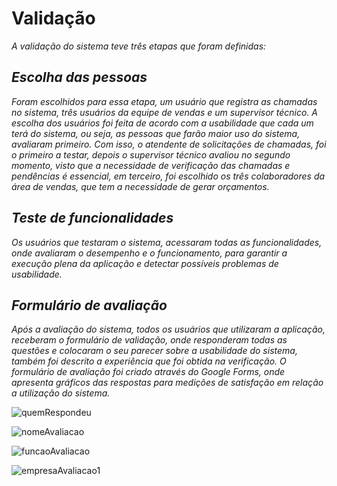 # Validação

_A validação do sistema teve três etapas que foram  definidas:_

##
## _Escolha das pessoas_

_Foram escolhidos para essa etapa, um usuário que registra as chamadas no sistema, três usuários da equipe de vendas e um supervisor técnico.
A escolha dos usuários foi feita de acordo com a usabilidade que cada um terá do sistema, ou seja, as pessoas que farão maior uso do sistema, avaliaram primeiro. Com isso, o atendente de solicitações de chamadas, foi o primeiro a testar, depois o supervisor técnico avaliou no segundo momento, visto que a necessidade de verificação das chamadas e pendências é essencial, em terceiro, foi escolhido os três colaboradores da área de vendas, que tem a necessidade de gerar orçamentos._

##
## _Teste de funcionalidades_

_Os usuários que testaram o sistema, acessaram todas as funcionalidades, onde avaliaram o desempenho e o funcionamento, para garantir a execução plena da aplicação e detectar possíveis problemas de usabilidade._

##
## _Formulário de avaliação_

_Após a avaliação do sistema, todos os usuários que utilizaram a aplicação, receberam o formulário de validação, onde responderam todas as questões e colocaram o seu parecer sobre a usabilidade do sistema, também foi descrito a experiência que foi obtida na verificação.
O formulário de avaliação foi criado através do Google Forms, onde apresenta gráficos das respostas para medições de satisfação em relação a utilização do sistema._


![quemRespondeu](https://user-images.githubusercontent.com/11911334/60373405-68b11e80-99d6-11e9-9b84-a58b84ecaf00.png)

![nomeAvaliacao](https://user-images.githubusercontent.com/11911334/60373243-e0327e00-99d5-11e9-970f-5233ea6098a8.png)

![funcaoAvaliacao](https://user-images.githubusercontent.com/11911334/60373221-d3158f00-99d5-11e9-9885-33c3fe9a551b.png)

![empresaAvaliacao1](https://user-images.githubusercontent.com/11911334/60373731-a4001d00-99d7-11e9-9a71-3ae6bd8fc2df.png)

